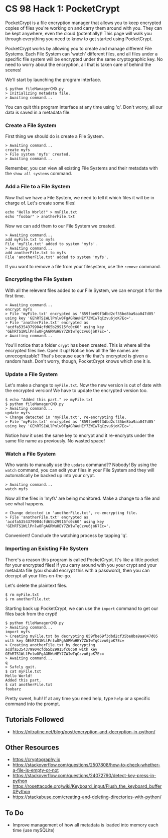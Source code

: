 # CS 98 Hack 1: PocketCrypt

PocketCrypt is a file encryption manager that allows you to keep encrypted copies of files you're working on and carry them around with you. They can be kept anywhere, even the cloud \(potentially\)! This page will walk you through everything you need to know to get started using PocketCrypt.

PocketCrypt works by allowing you to create and manage different File Systems. Each File System can 'watch' different files, and all files under a specific file system will be encrypted under the same cryptographic key. No need to worry about the encryption, all that is taken care of behind the scenes!


We'll start by launching the program interface.
```
$ python fileManagerCMD.py
> Initializing metadata file.
> Awaiting command...
```
You can quit this program interface at any time using 'q'. Don't worry, all our data is saved in a metadata file.

### Create a File System
First thing we should do is create a File System.
```
> Awaiting command...
create myfs
> File system 'myfs' created.
> Awaiting command...
```

Remember, you can view all existing File Systems and their metadata with the `show all systems` command.

### Add a File to a File System
Now that we have a File System, we need to tell it which files it will be in charge of. Let's create some files!

```
echo "Hello World!" > myFile.txt
echo "foobar" > anotherFile.txt
```

Now we can add them to our File System we created.

```
> Awaiting command...
add myFile.txt to myfs
File 'myFile.txt' added to system 'myfs'.
> Awaiting command...
add anotherFile.txt to myfs
File 'anotherFile.txt' added to system 'myfs'.
```

If you want to remove a file from your filesystem, use the `remove` command.

### Encrypting the File System
With all the relevent files added to our File System, we can encrypt it for the first time.

```
> Awaiting command...
encrypt myfs
> File 'myFile.txt' encrypted as '859fbe69f3dbd2cf35be8ba9aa047d05' using key 'GEhRTS1WLlPnlw0FgAGRWuHEY7ZWIwTqCzvu6joK7Ec='.
> File 'anotherFile.txt' encrypted as 'acdfa5354379904cfd65b29915fc0c60' using key 'GEhRTS1WLlPnlw0FgAGRWuHEY7ZWIwTqCzvu6joK7Ec='.
> Awaiting command...
```
You'll notice that a folder `crypt` has been created. This is where all the encrypted files live. Open it up! Notice how all the file names are unrecognizable? That's because each file that's encrypted is given a random hash. Don't worry, though, PocketCrypt knows which one it is.

### Update a File System
Let's make a change to `myFile.txt`. Now the new version is out of date with the encrypted version! We have to update the encrypted version too.
```
$ echo "Added this part." >> myFile.txt
$ python fileManagerCMD.py
> Awaiting command...
update myfs
> Change detected in 'myFile.txt', re-encrypting file.
> File 'myFile.txt' encrypted as '859fbe69f3dbd2cf35be8ba9aa047d05' using key 'GEhRTS1WLlPnlw0FgAGRWuHEY7ZWIwTqCzvu6joK7Ec='.
```

Notice how it uses the same key to encrypt and it re-encrypts under the same file name as previously. No wasted space!

### Watch a File System
Who wants to manually use the `update` command?? Nobody! By using the `watch` command, you can edit your files in your File System and they will automatically be backed up into your crypt.
```
> Awaiting command...
watch myfs

```
Now all the files in 'myfs' are being monitored. Make a change to a file and see what happens.
```
> Change detected in 'anotherFile.txt', re-encrypting file.
> File 'anotherFile.txt' encrypted as 'acdfa5354379904cfd65b29915fc0c60' using key 'GEhRTS1WLlPnlw0FgAGRWuHEY7ZWIwTqCzvu6joK7Ec='.

```
Convenient! Conclude the watching process by tapping 'q'.

### Importing an Existing File System
There's a reason this program is called PocketCrypt. It's like a little pocket for your encrypted files! If you carry around with you your crypt and your metadata file \(you should encrypt this with a password\), then you can decrypt all your files on-the-go.

Let's delete the plaintext files.
```
$ rm myFile.txt
$ rm anotherFile.txt
```

Starting back up PocketCrypt, we can use the `import` command to get our files back from the crypt!

```
$ python fileManagerCMD.py 
> Awaiting command...
import myfs
> Creating myFile.txt by decrypting 859fbe69f3dbd2cf35be8ba9aa047d05 with key GEhRTS1WLlPnlw0FgAGRWuHEY7ZWIwTqCzvu6joK7Ec=
> Creating anotherFile.txt by decrypting acdfa5354379904cfd65b29915fc0c60 with key GEhRTS1WLlPnlw0FgAGRWuHEY7ZWIwTqCzvu6joK7Ec=
> Awaiting command...
q
> Safely quit.
$ cat myFile.txt
Hello World!
Added this part.
$ cat anotherFile.txt
foobarz
```

Pretty sweet, huh! If at any time you need help, type `help` or a specific command into the prompt.


## Tutorials Followed
- https://nitratine.net/blog/post/encryption-and-decryption-in-python/

## Other Resources
- https://cryptography.io
- https://stackoverflow.com/questions/2507808/how-to-check-whether-a-file-is-empty-or-not
- https://stackoverflow.com/questions/24072790/detect-key-press-in-python
- https://rosettacode.org/wiki/Keyboard_input/Flush_the_keyboard_buffer#Python
- https://stackabuse.com/creating-and-deleting-directories-with-python/

## To Do
- Improve management of how all metadata is loaded into memory each time (use mySQLite)
